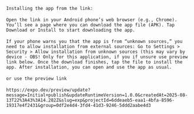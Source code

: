 `Installing the app from the link:`
<br>
<br>
`Open the link in your Android phone’s web browser (e.g., Chrome).
You’ll see a page where you can download the app file (APK).
Tap Download or Install to start downloading the app.`
<br>
<br>
`If your phone warns you that the app is from “unknown sources,” you need to allow installation from external sources:
Go to Settings > Security > Allow installation from unknown sources (this may vary by device - OBS! Only for this application, if you if unsure use preview link below.
Once the download finishes, tap the file to install the app.
After installation, you can open and use the app as usual.`
<br>
<br>
`or use the preview link `
<br>
<br>
`https://expo.dev/preview/update?message=Initial+publish&updateRuntimeVersion=1.0.0&createdAt=2025-08-13T22%3A43%3A14.282Z&slug=exp&projectId=6ddeaeb5-eaa1-4bfa-8596-19317e4f2431&group=0df2e4d4-3fd4-41d3-9246-5ddd2aabe4d3`
